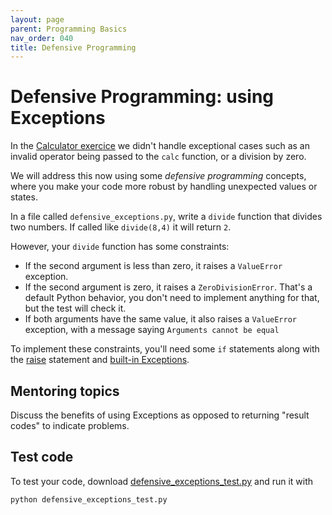 ```yaml
---
layout: page
parent: Programming Basics
nav_order: 040
title: Defensive Programming
---
```


# Defensive Programming: using Exceptions

In the [Calculator exercice](./calculator_function.html) we
didn't handle exceptional cases such as an invalid operator
being passed to the `calc` function, or a division by zero.

We will address this now using some _defensive programming_ 
concepts, where you make your code more robust by handling
unexpected values or states.

In a file called `defensive_exceptions.py`, write a `divide`
function that divides two numbers. If called like `divide(8,4)`
it will return `2`.

However, your `divide` function has some constraints:

- If the second argument is less than zero, it raises a `ValueError` exception.
- If the second argument is zero, it raises a `ZeroDivisionError`. That's a default Python behavior, you don't need to implement anything for that, but the test will check it.
- If both arguments have the same value, it also raises a `ValueError` exception, with a message saying `Arguments cannot be equal`

To implement these constraints, you'll need some `if` statements
along with the
[raise](https://docs.python.org/3/tutorial/errors.html#raising-exceptions) statement
and
[built-in Exceptions](https://docs.python.org/3/library/exceptions.html#bltin-exceptions).

## Mentoring topics

Discuss the benefits of using Exceptions as opposed to returning
"result codes" to indicate problems.

## Test code

To test your code, download [defensive_exceptions_test.py](./defensive_exceptions_test.py)
and run it with

    python defensive_exceptions_test.py



